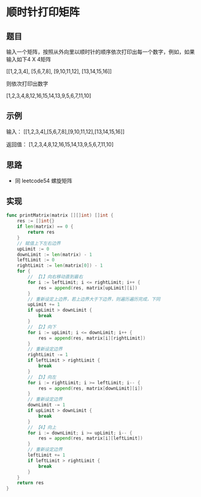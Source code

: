 # 顺时针打印矩阵

## 题目

输入一个矩阵，按照从外向里以顺时针的顺序依次打印出每一个数字，例如，如果输入如下4 X 4矩阵

[[1,2,3,4],
[5,6,7,8],
[9,10,11,12],
[13,14,15,16]]

则依次打印出数字

[1,2,3,4,8,12,16,15,14,13,9,5,6,7,11,10]

## 示例

输入：
[[1,2,3,4],[5,6,7,8],[9,10,11,12],[13,14,15,16]]

返回值：
[1,2,3,4,8,12,16,15,14,13,9,5,6,7,11,10]

## 思路

* 同 leetcode54 螺旋矩阵

## 实现

```go
func printMatrix(matrix [][]int) []int {
	res := []int{}
	if len(matrix) == 0 {
		return res
	}
	// 赋值上下左右边界
	upLimit := 0
	downLimit := len(matrix) - 1
	leftLimit := 0
	rightLimit := len(matrix[0]) - 1
	for {
		// 【1】向右移动直到最右
		for i := leftLimit; i <= rightLimit; i++ {
			res = append(res, matrix[upLimit][i])
		}
		// 重新设定上边界，若上边界大于下边界，则遍历遍历完成，下同
		upLimit += 1
		if upLimit > downLimit {
			break
		}
		// 【2】向下
		for i := upLimit; i <= downLimit; i++ {
			res = append(res, matrix[i][rightLimit])
		}
		// 重新设定边界
		rightLimit -= 1
		if leftLimit > rightLimit {
			break
		}
		// 【3】向左
		for i := rightLimit; i >= leftLimit; i-- {
			res = append(res, matrix[downLimit][i])
		}
		// 重新设定边界
		downLimit -= 1
		if upLimit > downLimit {
			break
		}
		// 【4】向上
		for i := downLimit; i >= upLimit; i-- {
			res = append(res, matrix[i][leftLimit])
		}
		// 重新设定边界
		leftLimit += 1
		if leftLimit > rightLimit {
			break
		}
	}
	return res
}
```